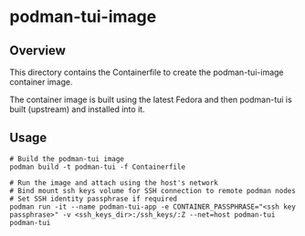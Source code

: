 # podman-tui-image

## Overview

This directory contains the Containerfile to create the podman-tui-image container
image.

The container image is built using the latest Fedora and then podman-tui
is built (upstream) and installed into it.

## Usage

```
# Build the podman-tui image
podman build -t podman-tui -f Containerfile

# Run the image and attach using the host's network
# Bind mount ssh keys volume for SSH connection to remote podman nodes
# Set SSH identity passphrase if required
podman run -it --name podman-tui-app -e CONTAINER_PASSPHRASE="<ssh key passphrase>" -v <ssh_keys_dir>:/ssh_keys/:Z --net=host podman-tui podman-tui
```